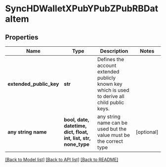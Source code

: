 # SyncHDWalletXPubYPubZPubRBDataItem


## Properties
Name | Type | Description | Notes
------------ | ------------- | ------------- | -------------
**extended_public_key** | **str** | Defines the account extended publicly known key which is used to derive all child public keys. | 
**any string name** | **bool, date, datetime, dict, float, int, list, str, none_type** | any string name can be used but the value must be the correct type | [optional]

[[Back to Model list]](../README.md#documentation-for-models) [[Back to API list]](../README.md#documentation-for-api-endpoints) [[Back to README]](../README.md)


